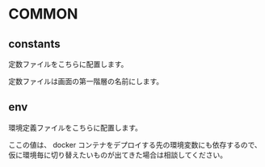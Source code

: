 # COMMON

## constants

定数ファイルをこちらに配置します。

定数ファイルは画面の第一階層の名前にします。

## env

環境定義ファイルをこちらに配置します。

ここの値は、 docker コンテナをデプロイする先の環境変数にも依存するので、仮に環境毎に切り替えたいものが出てきた場合は相談してください。
